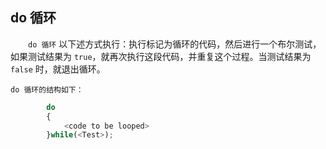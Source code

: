 ## do 循环

&emsp;&emsp;`do 循环` 以下述方式执行：执行标记为循环的代码，然后进行一个布尔测试，如果测试结果为 `true`，就再次执行这段代码，并重复这个过程。当测试结果为 `false` 时，就退出循环。

    do 循环的结构如下：

```javascript
        do
        {
            <code to be looped>
        }while(<Test>);
```
